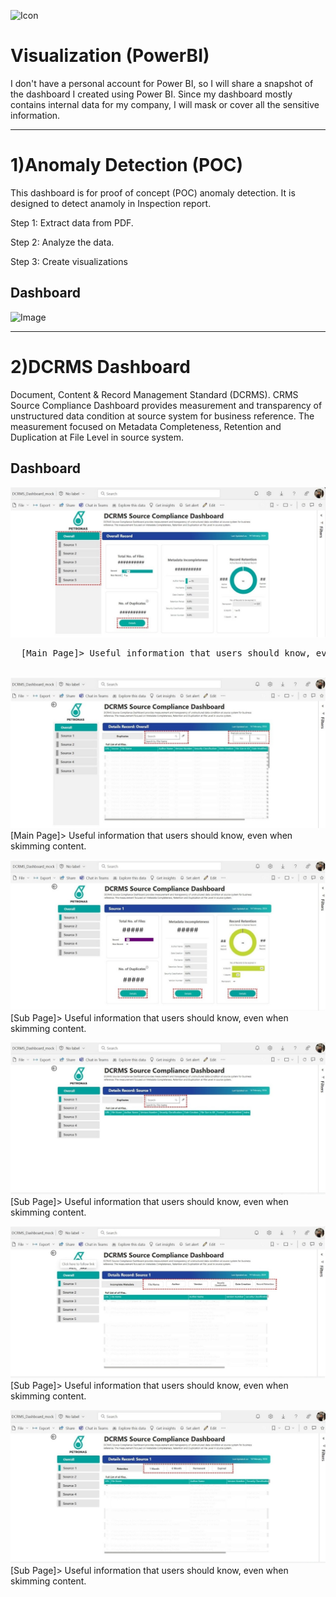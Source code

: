 ![Icon](https://github.com/Fauzanpaimen/Visualization-PowerBI-/blob/main/Image/icon.jpg)

# Visualization (PowerBI)



I don't have a personal account for Power BI, so I will share a snapshot of the dashboard I created using Power BI. Since my dashboard mostly contains internal data for my company, I will mask or cover all the sensitive information.


-----------------------------------------------------------------------------------------------------------------------------------------------------------------------------


# 1)Anomaly Detection (POC)

This dashboard is for proof of concept (POC) anomaly detection. It is designed to detect anamoly in Inspection report.

Step 1: Extract data from PDF.

Step 2: Analyze the data.

Step 3: Create visualizations

## Dashboard

![Image](https://github.com/Fauzanpaimen/Visualization-PowerBI-/blob/main/Image/Anomaly.jpg)


-----------------------------------------------------------------------------------------------------------------------------------------------------------------------------


# 2)DCRMS Dashboard

Document, Content & Record Management Standard (DCRMS). CRMS Source Compliance Dashboard provides measurement and transparency of unstructured data condition at source system for business reference. The measurement focused on Metadata Completeness, Retention and Duplication at File Level in source system.

## Dashboard

![Image](https://github.com/Fauzanpaimen/Visualization-PowerBI/blob/main/Image/DCRMS01.jpg)
<pre>
  [Main Page]> Useful information that users should know, even when skimming content.

</pre>
![Image](https://github.com/Fauzanpaimen/Visualization-PowerBI/blob/main/Image/DCRMS02.jpg)
  [Main Page]> Useful information that users should know, even when skimming content.

![Image](https://github.com/Fauzanpaimen/Visualization-PowerBI/blob/main/Image/DCRMS03.jpg)
  [Sub Page]> Useful information that users should know, even when skimming content.

![Image](https://github.com/Fauzanpaimen/Visualization-PowerBI/blob/main/Image/DCRMS04.jpg)
  [Sub Page]> Useful information that users should know, even when skimming content.

![Image](https://github.com/Fauzanpaimen/Visualization-PowerBI/blob/main/Image/DCRMS05.jpg)
  [Sub Page]> Useful information that users should know, even when skimming content.

![Image](https://github.com/Fauzanpaimen/Visualization-PowerBI/blob/main/Image/DCRMS06.jpg)
  [Sub Page]> Useful information that users should know, even when skimming content.




